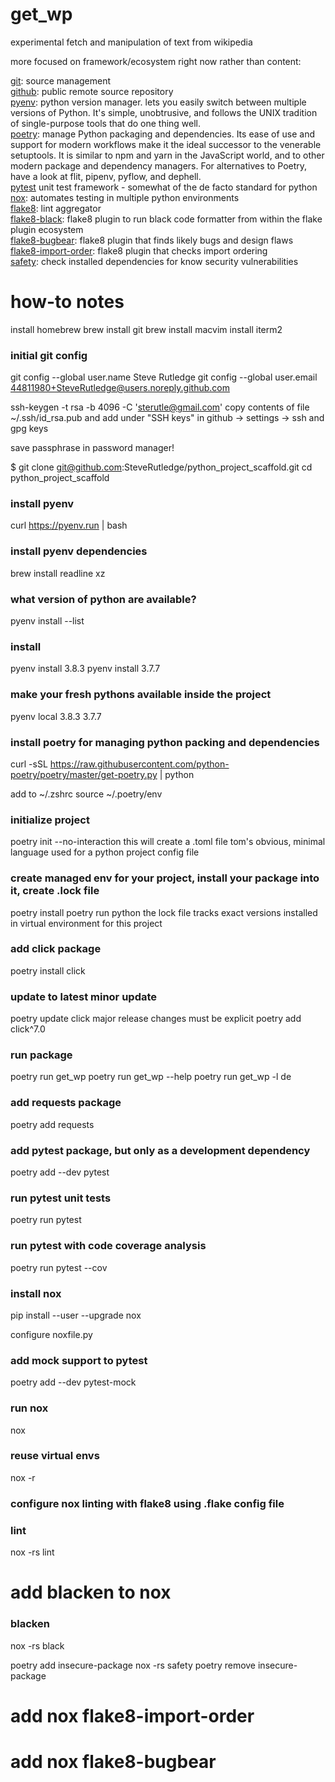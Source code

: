 # get_wp
experimental fetch and manipulation of text from wikipedia

more focused on framework/ecosystem right now rather than content:

[git](https://git-scm.com/): source management  
[github](https://github.com): public remote source repository  
[pyenv](https://github.com/pyenv/pyenv): python version manager. lets you easily switch between multiple versions of Python. It's simple, unobtrusive, and follows the UNIX tradition of single-purpose tools that do one thing well.  
[poetry](https://python-poetry.org): manage Python packaging and dependencies. Its ease of  use and support for modern workflows make it the ideal successor to the  venerable setuptools. It is similar to npm and yarn in the JavaScript  world, and to other modern package and dependency managers. For alternatives to Poetry, have a look at flit, pipenv, pyflow, and dephell.  
[pytest](https://docs.pytest.org/en/latest/) unit test framework - somewhat of the de facto standard for python  
[nox](https://pypi.org/project/nox/): automates testing in multiple python environments  
[flake8](https://pypi.org/project/flake8/): lint aggregator  
[flake8-black](https://pypi.org/project/flake8-black/): flake8 plugin to run black code formatter from within the flake plugin ecosystem  
[flake8-bugbear](https://pypi.org/project/flake8-bugbear/): flake8 plugin that finds likely bugs and design flaws  
[flake8-import-order](https://pypi.org/project/flake8-import-order/): flake8 plugin that checks import ordering  
[safety](https://github.com/pyupio/safety): check installed dependencies for know security vulnerabilities  


# how-to notes
install homebrew
brew install git
brew install macvim
install iterm2

### initial git config
git config --global user.name Steve Rutledge
git config --global user.email 44811980+SteveRutledge@users.noreply.github.com

ssh-keygen -t rsa -b 4096 -C 'sterutle@gmail.com'
	copy contents of file ~/.ssh/id_rsa.pub and add under "SSH keys" 
	in github -> settings -> ssh and gpg keys

save passphrase in password manager!

$ git clone git@github.com:SteveRutledge/python_project_scaffold.git
cd python_project_scaffold

### install pyenv
curl https://pyenv.run | bash

### install pyenv dependencies
brew install readline xz

### what version of python are available?
pyenv install --list

### install
pyenv install 3.8.3
pyenv install 3.7.7

### make your fresh pythons available inside the project
pyenv local 3.8.3 3.7.7

### install poetry for managing python packing and dependencies
curl -sSL https://raw.githubusercontent.com/python-poetry/poetry/master/get-poetry.py | python

add to ~/.zshrc
	source ~/.poetry/env

### initialize project
poetry init --no-interaction
this will create a .toml file
    tom's obvious, minimal language
    used for a python project config file

### create managed env for your project, install your package into it, create .lock file
poetry install
poetry run python
the lock file tracks exact versions installed in virtual environment for this project

### add click package
poetry install click

### update to latest  minor update
poetry update click
major release changes must be explicit
poetry add click^7.0

### run package
poetry run get_wp
poetry run get_wp --help
poetry run get_wp -l de

### add requests package
poetry add requests

### add pytest package, but only as a development dependency
poetry add --dev pytest

### run pytest unit tests
poetry run pytest

### run pytest with code coverage analysis
poetry run pytest --cov

### install nox
pip install --user --upgrade nox

configure noxfile.py

### add mock support to pytest
poetry add --dev pytest-mock

###  run nox
nox 

###  reuse virtual envs
nox -r

### configure nox linting with flake8 using .flake config file
###  lint
nox -rs lint

# add blacken to nox
### blacken
nox -rs black

poetry add insecure-package
nox -rs safety
poetry remove insecure-package

# add nox flake8-import-order 

# add nox flake8-bugbear
